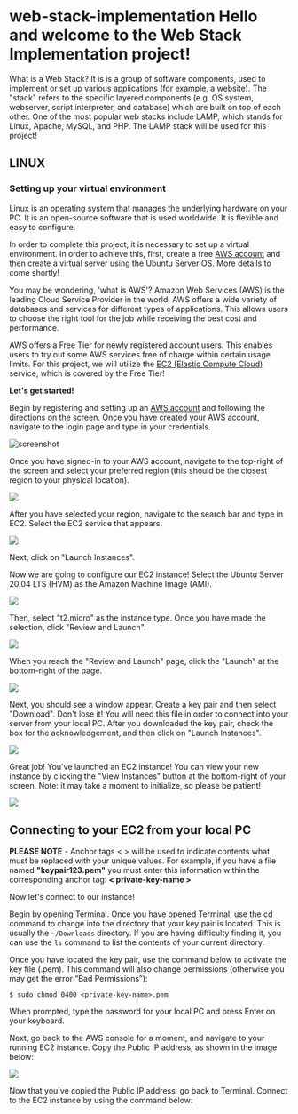 # web-stack-implementation Hello and welcome to the Web Stack Implementation project!

What is a Web Stack? It is is a group of software components, used to implement or set up various applications (for example, a website). The "stack" refers to the specific layered components (e.g. OS system, webserver, script interpreter, and database) which are built on top of each other. One of the most popular web stacks include LAMP, which stands for Linux, Apache, MySQL, and PHP. The LAMP stack will be used for this project!


## LINUX

### Setting up your virtual environment


Linux is an operating system that manages the underlying hardware on your PC. It is an open-source software that is used worldwide. It is flexible and easy to configure.

In order to complete this project, it is necessary to set up a virtual environment. In order to achieve this, first, create a free [AWS account](https://aws.amazon.com/) and then create a virtual server using the Ubuntu Server OS. More details to come shortly!

You may be wondering, 'what is AWS'? Amazon Web Services (AWS) is the leading Cloud Service Provider in the world. AWS offers a wide variety of databases and services for different types of applications. This allows users to choose the right tool for the job while receiving the best cost and performance.

AWS offers a Free Tier for newly registered account users. This enables users to try out some AWS services free of charge within certain usage limits. For this project, we will utilize the [EC2 (Elastic Compute Cloud)](https://aws.amazon.com/ec2/features/) service, which is covered by the Free Tier!

**Let's get started!**

Begin by registering and setting up an [AWS account](https://console.aws.amazon.com/console/home?region=us-east-1) and following the directions on the screen. Once you have created your AWS account, navigate to the login page and type in your credentials.


![screenshot](./images/image7.png)

Once you have signed-in to your AWS account, navigate to the top-right of the screen and select your preferred region (this should be the closest region to your physical location).

![](./images/image8.png)

After you have selected your region, navigate to the search bar and type in EC2. Select the EC2 service that appears.

![](./image9.png)

Next, click on "Launch Instances".


Now we are going to configure our EC2 instance! Select the Ubuntu Server 20.04 LTS (HVM) as the Amazon Machine Image (AMI).

![](./image10.png)

Then, select "t2.micro" as the instance type. Once you have made the selection, click "Review and Launch".

![](./image11.png)

When you reach the "Review and Launch" page, click the "Launch" at the bottom-right of the page.

![](./image12.png)

Next, you should see a window appear. Create a key pair and then select "Download". Don't lose it! You will need this file in order to connect into your server from your local PC. After you downloaded the key pair, check the box for the acknowledgement, and then click on "Launch Instances".

![](./image13.png)

Great job! You've launched an EC2 instance! You can view your new instance by clicking the "View Instances" button at the bottom-right of your screen. Note: it may take a moment to initialize, so please be patient!

![](./image14.png)

## Connecting to your EC2 from your local PC

**PLEASE NOTE** - Anchor tags < > will be used to indicate contents what must be replaced with your unique values. For example, if you have a file named **"keypair123.pem"** you must enter this information within the corresponding anchor tag: **< private-key-name >**

Now let's connect to our instance!

Begin by opening Terminal. Once you have opened Terminal, use the cd command to change into the directory that your key pair is located. This is usually the ```~/Downloads``` directory. If you are having difficulty finding it, you can use the ```ls``` command to list the contents of your current directory.

Once you have located the key pair, use the command below to activate the key file (.pem). This command will also change permissions (otherwise you may get the error “Bad Permissions”):
```
$ sudo chmod 0400 <private-key-name>.pem
```

When prompted, type the password for your local PC and press Enter on your keyboard.

Next, go back to the AWS console for a moment, and navigate to your running EC2 instance. Copy the Public IP address, as shown in the image below:

![](./image15.png)

Now that you've copied the Public IP address, go back to Terminal. Connect to the EC2 instance by using the command below:

